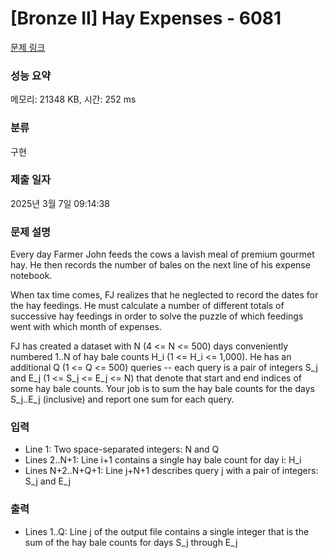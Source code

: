 # [Bronze II] Hay Expenses - 6081 

[문제 링크](https://www.acmicpc.net/problem/6081) 

### 성능 요약

메모리: 21348 KB, 시간: 252 ms

### 분류

구현

### 제출 일자

2025년 3월 7일 09:14:38

### 문제 설명

<p>Every day Farmer John feeds the cows a lavish meal of premium gourmet hay. He then records the number of bales on the next line of his expense notebook.</p>

<p>When tax time comes, FJ realizes that he neglected to record the dates for the hay feedings. He must calculate a number of different totals of successive hay feedings in order to solve the puzzle of which feedings went with which month of expenses.</p>

<p>FJ has created a dataset with N (4 <= N <= 500) days conveniently numbered 1..N of hay bale counts H_i (1 <= H_i <= 1,000). He has an additional Q (1 <= Q <= 500) queries -- each query is a pair of integers S_j and E_j (1 <= S_j <= E_j <= N) that denote that start and end indices of some hay bale counts.  Your job is to sum the hay bale counts for the days S_j..E_j (inclusive) and report one sum for each query.</p>

### 입력 

 <ul>
	<li>Line 1: Two space-separated integers: N and Q</li>
	<li>Lines 2..N+1: Line i+1 contains a single hay bale count for day i: H_i</li>
	<li>Lines N+2..N+Q+1: Line j+N+1 describes query j with a pair of integers: S_j and E_j</li>
</ul>

<p> </p>

### 출력 

 <ul>
	<li>Lines 1..Q: Line j of the output file contains a single integer that is the sum of the hay bale counts for days S_j through E_j</li>
</ul>

<p> </p>

